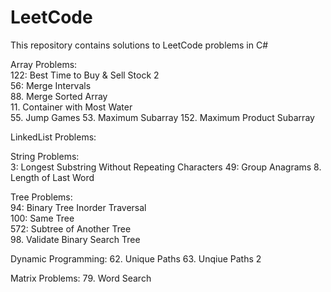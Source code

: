 # LeetCode
This repository contains solutions to LeetCode problems in C#  


Array Problems:  
122: Best Time to Buy & Sell Stock 2    
56: Merge Intervals   
88. Merge Sorted Array  
11. Container with Most Water  
55. Jump Games 
53. Maximum Subarray 
152. Maximum Product Subarray 

LinkedList Problems:   


String Problems:   
3:  Longest Substring Without Repeating Characters 
49: Group Anagrams 
8. Length of Last Word  

Tree Problems:  
94: Binary Tree Inorder Traversal  
100: Same Tree  
572: Subtree of Another Tree  
98. Validate Binary Search Tree  

Dynamic Programming:
62. Unique Paths
63. Unqiue Paths 2

Matrix Problems:
79. Word Search
